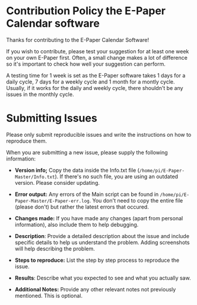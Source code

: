 # Contribution Policy the E-Paper Calendar software

Thanks for contributing to the E-Paper Calendar Software!

If you wish to contribute, please test your suggestion for at least one week on your own E-Paper first. Often, a small change makes a lot
of difference so it's important to check how well your suggestion can perform. 

A testing time for 1 week is set as the E-Paper software takes 1 days for a daily cycle, 7 days for a weekly cycle and 1 month for a 
montly cycle. Usually, if it works for the daily and weekly cycle, there shouldn't be any issues in the monthly cycle.

# Submitting Issues

Please only submit reproducible issues and write the instructions on how to reproduce them.

When you are submitting a new issue, please supply the following information:

* **Version info;** Copy the data inside the Info.txt file (`/home/pi/E-Paper-Master/Info.txt`). If there's no such file, you are using an outdated version. Please consider updating.

* **Error output:** Any errors of the Main script can be found in `/home/pi/E-Paper-Master/E-Paper-err.log`. You don't need to copy the entire file (please don't) but rather the latest errors that occured.

* **Changes made:** If you have made any changes (apart from personal information), also include them to help debugging.

* **Description**: Provide a detailed description about the issue and include specific details to help us understand the problem. Adding screenshots will help describing the problem.

* **Steps to reproduce:** List the step by step process to reproduce the issue.

* **Results**: Describe what you expected to see and what you actually saw.

* **Additional Notes:** Provide any other relevant notes not previously mentioned. This is optional.
